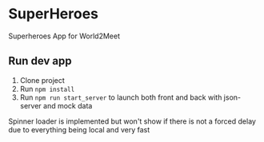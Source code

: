 # SuperHeroes

Superheroes App for World2Meet

## Run dev app

1. Clone project
2. Run ```npm install```
3. Run ```npm run start_server``` to launch both front and back with json-server and mock data

Spinner loader is implemented but won't show if there is not a forced delay due to everything being local and very fast
